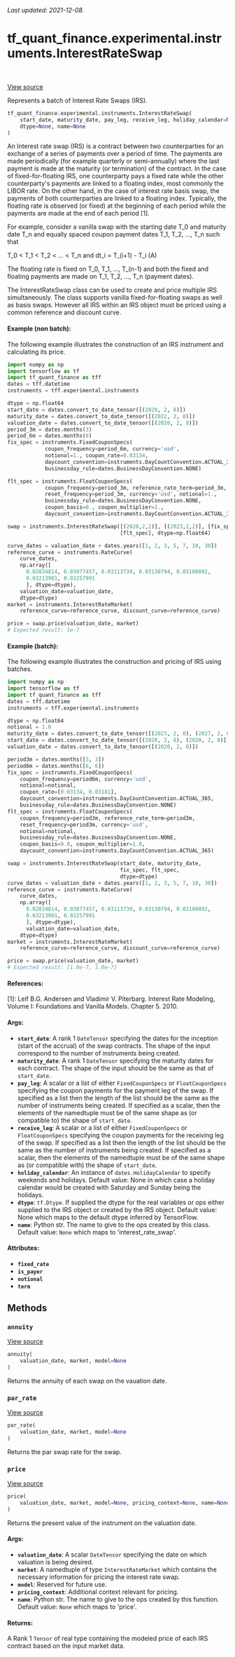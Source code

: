 <!--
This file is generated by a tool. Do not edit directly.
For open-source contributions the docs will be updated automatically.
-->

*Last updated: 2021-12-08.*

<div itemscope itemtype="http://developers.google.com/ReferenceObject">
<meta itemprop="name" content="tf_quant_finance.experimental.instruments.InterestRateSwap" />
<meta itemprop="path" content="Stable" />
<meta itemprop="property" content="__init__"/>
<meta itemprop="property" content="annuity"/>
<meta itemprop="property" content="par_rate"/>
<meta itemprop="property" content="price"/>
</div>

# tf_quant_finance.experimental.instruments.InterestRateSwap

<!-- Insert buttons and diff -->

<table class="tfo-notebook-buttons tfo-api" align="left">
</table>

<a target="_blank" href="https://github.com/google/tf-quant-finance/blob/master/tf_quant_finance/experimental/instruments/interest_rate_swap.py">View source</a>



Represents a batch of Interest Rate Swaps (IRS).

```python
tf_quant_finance.experimental.instruments.InterestRateSwap(
    start_date, maturity_date, pay_leg, receive_leg, holiday_calendar=None,
    dtype=None, name=None
)
```



<!-- Placeholder for "Used in" -->

An Interest rate swap (IRS) is a contract between two counterparties for an
exchange of a series of payments over a period of time. The payments are made
periodically (for example quarterly or semi-annually) where the last payment
is made at the maturity (or termination) of the contract. In the case of
fixed-for-floating IRS, one counterparty pays a fixed rate while the other
counterparty's payments are linked to a floating index, most commonly the
LIBOR rate. On the other hand, in the case of interest rate basis swap, the
payments of both counterparties are linked to a floating index. Typically, the
floating rate is observed (or fixed) at the beginning of each period while the
payments are made at the end of each period [1].

For example, consider a vanilla swap with the starting date T_0 and maturity
date T_n and equally spaced coupon payment dates T_1, T_2, ..., T_n such that

T_0 < T_1 < T_2 < ... < T_n and dt_i = T_(i+1) - T_i    (A)

The floating rate is fixed on T_0, T_1, ..., T_(n-1) and both the fixed and
floating payments are made on T_1, T_2, ..., T_n (payment dates).

The InterestRateSwap class can be used to create and price multiple IRS
simultaneously. The class supports vanilla fixed-for-floating swaps as
well as basis swaps. However all IRS within an IRS object must be priced using
a common reference and discount curve.

#### Example (non batch):
The following example illustrates the construction of an IRS instrument and
calculating its price.

```python
import numpy as np
import tensorflow as tf
import tf_quant_finance as tff
dates = tff.datetime
instruments = tff.experimental.instruments

dtype = np.float64
start_date = dates.convert_to_date_tensor([(2020, 2, 8)])
maturity_date = dates.convert_to_date_tensor([(2022, 2, 8)])
valuation_date = dates.convert_to_date_tensor([(2020, 2, 8)])
period_3m = dates.months(3)
period_6m = dates.months(6)
fix_spec = instruments.FixedCouponSpecs(
            coupon_frequency=period_6m, currency='usd',
            notional=1., coupon_rate=0.03134,
            daycount_convention=instruments.DayCountConvention.ACTUAL_365,
            businessday_rule=dates.BusinessDayConvention.NONE)

flt_spec = instruments.FloatCouponSpecs(
            coupon_frequency=period_3m, reference_rate_term=period_3m,
            reset_frequency=period_3m, currency='usd', notional=1.,
            businessday_rule=dates.BusinessDayConvention.NONE,
            coupon_basis=0., coupon_multiplier=1.,
            daycount_convention=instruments.DayCountConvention.ACTUAL_365)

swap = instruments.InterestRateSwap([(2020,2,2)], [(2023,2,2)], [fix_spec],
                                    [flt_spec], dtype=np.float64)

curve_dates = valuation_date + dates.years([1, 2, 3, 5, 7, 10, 30])
reference_curve = instruments.RateCurve(
    curve_dates,
    np.array([
      0.02834814, 0.03077457, 0.03113739, 0.03130794, 0.03160892,
      0.03213901, 0.03257991
      ], dtype=dtype),
    valuation_date=valuation_date,
    dtype=dtype)
market = instruments.InterestRateMarket(
    reference_curve=reference_curve, discount_curve=reference_curve)

price = swap.price(valuation_date, market)
# Expected result: 1e-7
```

#### Example (batch):
The following example illustrates the construction and pricing of IRS using
batches.

```python
import numpy as np
import tensorflow as tf
import tf_quant_finance as tff
dates = tff.datetime
instruments = tff.experimental.instruments

dtype = np.float64
notional = 1.0
maturity_date = dates.convert_to_date_tensor([(2023, 2, 8), (2027, 2, 8)])
start_date = dates.convert_to_date_tensor([(2020, 2, 8), (2020, 2, 8)])
valuation_date = dates.convert_to_date_tensor([(2020, 2, 8)])

period3m = dates.months([3, 3])
period6m = dates.months([6, 6])
fix_spec = instruments.FixedCouponSpecs(
    coupon_frequency=period6m, currency='usd',
    notional=notional,
    coupon_rate=[0.03134, 0.03181],
    daycount_convention=instruments.DayCountConvention.ACTUAL_365,
    businessday_rule=dates.BusinessDayConvention.NONE)
flt_spec = instruments.FloatCouponSpecs(
    coupon_frequency=period3m, reference_rate_term=period3m,
    reset_frequency=period3m, currency='usd',
    notional=notional,
    businessday_rule=dates.BusinessDayConvention.NONE,
    coupon_basis=0.0, coupon_multiplier=1.0,
    daycount_convention=instruments.DayCountConvention.ACTUAL_365)

swap = instruments.InterestRateSwap(start_date, maturity_date,
                                    fix_spec, flt_spec,
                                    dtype=dtype)
curve_dates = valuation_date + dates.years([1, 2, 3, 5, 7, 10, 30])
reference_curve = instruments.RateCurve(
    curve_dates,
    np.array([
      0.02834814, 0.03077457, 0.03113739, 0.03130794, 0.03160892,
      0.03213901, 0.03257991
      ], dtype=dtype),
      valuation_date=valuation_date,
    dtype=dtype)
market = instruments.InterestRateMarket(
    reference_curve=reference_curve, discount_curve=reference_curve)

price = swap.price(valuation_date, market)
# Expected result: [1.0e-7, 1.0e-7]
```

#### References:
[1]: Leif B.G. Andersen and Vladimir V. Piterbarg. Interest Rate Modeling,
    Volume I: Foundations and Vanilla Models. Chapter 5. 2010.

#### Args:


* <b>`start_date`</b>: A rank 1 `DateTensor` specifying the dates for the inception
  (start of the accrual) of the swap contracts. The shape of the input
  correspond to the number of instruments being created.
* <b>`maturity_date`</b>: A rank 1 `DateTensor` specifying the maturity dates for
  each contract. The shape of the input should be the same as that of
  `start_date`.
* <b>`pay_leg`</b>: A scalar or a list of either `FixedCouponSpecs` or
  `FloatCouponSpecs` specifying the coupon payments for the payment leg
  of the swap. If specified as a list then the length of the list should
  be the same as the number of instruments being created. If specified as
  a scalar, then the elements of the namedtuple must be of the same shape
  as (or compatible to) the shape of `start_date`.
* <b>`receive_leg`</b>: A scalar or a list of either `FixedCouponSpecs` or
  `FloatCouponSpecs` specifying the coupon payments for the receiving leg
  of the swap. If specified as a list then the length of the list should
  be the same as the number of instruments being created. If specified as
  a scalar, then the elements of the namedtuple must be of the same shape
  as (or compatible with) the shape of `start_date`.
* <b>`holiday_calendar`</b>: An instance of `dates.HolidayCalendar` to specify
  weekends and holidays.
  Default value: None in which case a holiday calendar would be created
  with Saturday and Sunday being the holidays.
* <b>`dtype`</b>: `tf.Dtype`. If supplied the dtype for the real variables or ops
  either supplied to the IRS object or created by the IRS object.
  Default value: None which maps to the default dtype inferred by
  TensorFlow.
* <b>`name`</b>: Python str. The name to give to the ops created by this class.
  Default value: `None` which maps to 'interest_rate_swap'.

#### Attributes:

* <b>`fixed_rate`</b>
* <b>`is_payer`</b>
* <b>`notional`</b>
* <b>`term`</b>


## Methods

<h3 id="annuity"><code>annuity</code></h3>

<a target="_blank" href="https://github.com/google/tf-quant-finance/blob/master/tf_quant_finance/experimental/instruments/interest_rate_swap.py">View source</a>

```python
annuity(
    valuation_date, market, model=None
)
```

Returns the annuity of each swap on the vauation date.


<h3 id="par_rate"><code>par_rate</code></h3>

<a target="_blank" href="https://github.com/google/tf-quant-finance/blob/master/tf_quant_finance/experimental/instruments/interest_rate_swap.py">View source</a>

```python
par_rate(
    valuation_date, market, model=None
)
```

Returns the par swap rate for the swap.


<h3 id="price"><code>price</code></h3>

<a target="_blank" href="https://github.com/google/tf-quant-finance/blob/master/tf_quant_finance/experimental/instruments/interest_rate_swap.py">View source</a>

```python
price(
    valuation_date, market, model=None, pricing_context=None, name=None
)
```

Returns the present value of the instrument on the valuation date.


#### Args:


* <b>`valuation_date`</b>: A scalar `DateTensor` specifying the date on which
  valuation is being desired.
* <b>`market`</b>: A namedtuple of type `InterestRateMarket` which contains the
  necessary information for pricing the interest rate swap.
* <b>`model`</b>: Reserved for future use.
* <b>`pricing_context`</b>: Additional context relevant for pricing.
* <b>`name`</b>: Python str. The name to give to the ops created by this function.
  Default value: `None` which maps to 'price'.


#### Returns:

A Rank 1 `Tensor` of real type containing the modeled price of each IRS
contract based on the input market data.




